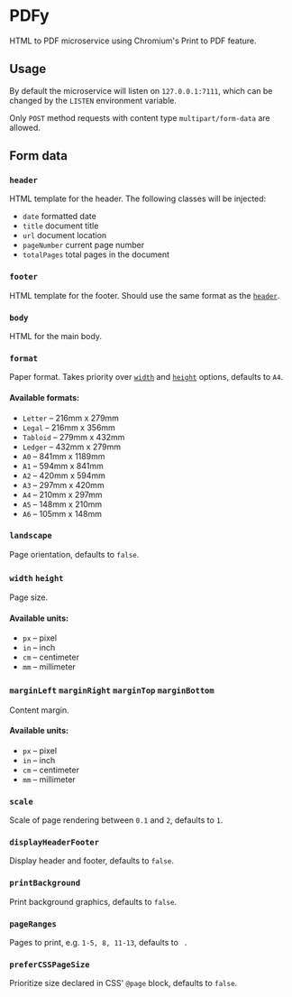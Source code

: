 # PDFy

HTML to PDF microservice using Chromium's Print to PDF feature.

## Usage

By default the microservice will listen on `127.0.0.1:7111`, which can be changed by the `LISTEN` environment variable.

Only `POST` method requests with content type `multipart/form-data` are allowed.

## Form data

### `header`

HTML template for the header. The following classes will be injected:
* `date` formatted date
* `title` document title
* `url` document location
* `pageNumber` current page number
* `totalPages` total pages in the document

### `footer`

HTML template for the footer. Should use the same format as the [`header`](#header).

### `body`

HTML for the main body.

### `format`

Paper format. Takes priority over [`width`](#width%20height) and [`height`](#width%20height) options, defaults to `A4`.

#### Available formats:

* `Letter` – 216mm x 279mm
* `Legal` – 216mm x 356mm
* `Tabloid` – 279mm x 432mm
* `Ledger` – 432mm x 279mm
* `A0` – 841mm x 1189mm
* `A1` – 594mm x 841mm
* `A2` – 420mm x 594mm
* `A3` – 297mm x 420mm
* `A4` – 210mm x 297mm
* `A5` – 148mm x 210mm
* `A6` – 105mm x 148mm

### `landscape`

Page orientation, defaults to `false`.

### `width` `height`

Page size.

#### Available units:

* `px` – pixel
* `in` – inch
* `cm` – centimeter
* `mm` – millimeter

### `marginLeft` `marginRight` `marginTop` `marginBottom`

Content margin.

#### Available units:

* `px` – pixel
* `in` – inch
* `cm` – centimeter
* `mm` – millimeter

### `scale`

Scale of page rendering between `0.1` and `2`, defaults to `1`.

### `displayHeaderFooter`

Display header and footer, defaults to `false`.

### `printBackground`

Print background graphics, defaults to `false`.

### `pageRanges`

Pages to print, e.g. `1-5, 8, 11-13`, defaults to ` `.

### `preferCSSPageSize`

Prioritize size declared in CSS' `@page` block, defaults to `false`.

